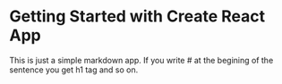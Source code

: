 # Getting Started with Create React App

This is just a simple markdown app.
If you write # at the begining of the sentence you get h1 tag and so on.
